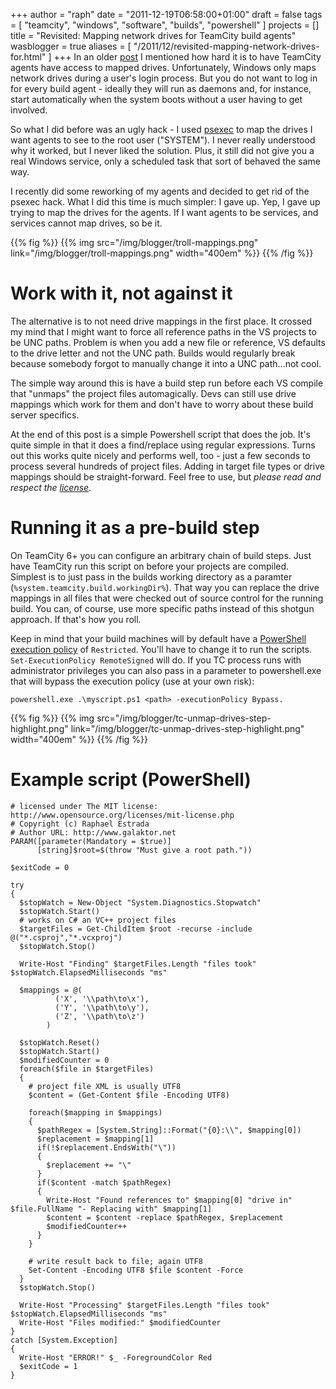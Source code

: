 +++
author = "raph"
date = "2011-12-19T06:58:00+01:00"
draft = false
tags = [ "teamcity", "windows", "software", "builds", "powershell" ]
projects = []
title = "Revisited: Mapping network drives for TeamCity build agents"
wasblogger = true
aliases = [ "/2011/12/revisited-mapping-network-drives-for.html" ]
+++
In an older [post](/2011/06/mapping-network-drives-for-teamcity.html) I mentioned how hard it is to have TeamCity agents have access to mapped drives. Unfortunately, Windows only maps network drives during a user's login process. But you do not want to log in for every build agent - ideally they will run as daemons and, for instance, start automatically when the system boots without a user having to get involved.

So what I did before was an ugly hack - I used [psexec](http://technet.microsoft.com/en-us/sysinternals/bb897553) to map the drives I want agents to see to the root user ("SYSTEM"). I never really understood why it worked, but I never liked the solution. Plus, it still did not give you a real Windows service, only a scheduled task that sort of behaved the same way.

I recently did some reworking of my agents and decided to get rid of the psexec hack. What I did this time is much simpler: I gave up. Yep, I gave up trying to map the drives for the agents. If I want agents to be services, and services cannot map drives, so be it.

{{% fig %}}
{{% img src="/img/blogger/troll-mappings.png" link="/img/blogger/troll-mappings.png" width="400em" %}}
{{% /fig %}}

# Work with it, not against it
The alternative is to not need drive mappings in the first place. It crossed my mind that I might want to force all reference paths in the VS projects to be UNC paths. Problem is when you add a new file or reference, VS defaults to the drive letter and not the UNC path. Builds would regularly break because somebody forgot to manually change it into a UNC path...not cool.

The simple way around this is have a build step run before each VS compile that "unmaps" the project files automagically. Devs can still use drive mappings which work for them and don't have to worry about these build server specifics. 

At the end of this post is a simple Powershell script that does the job. It's quite simple in that it does a find/replace using regular expressions. Turns out this works quite nicely and performs well, too - just a few seconds to process several hundreds of project files. Adding in target file types or drive mappings should be straight-forward. Feel free to use, but *please read and respect the [license](/license)*.

# Running it as a pre-build step
On TeamCity 6+ you can configure an arbitrary chain of build steps. Just have TeamCity run this script on before your projects are compiled. Simplest is to just pass in the builds working directory as a paramter (`%system.teamcity.build.workingDir%`). That way you can replace the drive mappings in all files that were checked out of source control for the running build. You can, of course, use more specific paths instead of this shotgun approach. If that's how you roll.

Keep in mind that your build machines will by default have a [PowerShell execution policy](http://technet.microsoft.com/en-us/library/dd347628.aspx) of `Restricted`. You'll have to change it to run the scripts. `Set-ExecutionPolicy RemoteSigned` will do. If you TC process runs with administrator privileges you can also pass in a parameter to powershell.exe that will bypass the execution policy (use at your own risk):

    powershell.exe .\myscript.ps1 <path> -executionPolicy Bypass. 

{{% fig %}}
{{% img src="/img/blogger/tc-unmap-drives-step-highlight.png" link="/img/blogger/tc-unmap-drives-step-highlight.png" width="400em" %}}
{{% /fig %}}

# Example script (PowerShell)
    # licensed under The MIT license: http://www.opensource.org/licenses/mit-license.php
    # Copyright (c) Raphael Estrada
    # Author URL: http://www.galaktor.net
    PARAM([parameter(Mandatory = $true)]
          [string]$root=$(throw "Must give a root path."))
    
    $exitCode = 0
    
    try
    {
      $stopWatch = New-Object "System.Diagnostics.Stopwatch"
      $stopWatch.Start()
      # works on C# an VC++ project files
      $targetFiles = Get-ChildItem $root -recurse -include @("*.csproj","*.vcxproj")
      $stopWatch.Stop()
    
      Write-Host "Finding" $targetFiles.Length "files took" $stopWatch.ElapsedMilliseconds "ms"
    
      $mappings = @(
              ('X', '\\path\to\x'),
              ('Y', '\\path\to\y'),
              ('Z', '\\path\to\z')
            )
    
      $stopWatch.Reset()
      $stopWatch.Start()
      $modifiedCounter = 0
      foreach($file in $targetFiles)
      {
        # project file XML is usually UTF8
        $content = (Get-Content $file -Encoding UTF8)
    
        foreach($mapping in $mappings)
        {
          $pathRegex = [System.String]::Format("{0}:\\", $mapping[0])
          $replacement = $mapping[1]
          if(!$replacement.EndsWith("\"))
          {
            $replacement += "\"
          }
          if($content -match $pathRegex)
          {
            Write-Host "Found references to" $mapping[0] "drive in" $file.FullName "- Replacing with" $mapping[1]
            $content = $content -replace $pathRegex, $replacement
            $modifiedCounter++
          }
        }
        
        # write result back to file; again UTF8
        Set-Content -Encoding UTF8 $file $content -Force
      }
      $stopWatch.Stop()
    
      Write-Host "Processing" $targetFiles.Length "files took" $stopWatch.ElapsedMilliseconds "ms"
      Write-Host "Files modified:" $modifiedCounter
    }
    catch [System.Exception]
    {
      Write-Host "ERROR!" $_ -ForegroundColor Red
      $exitCode = 1
    }
